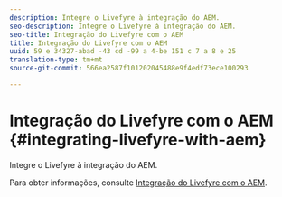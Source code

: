 ```yaml
---
description: Integre o Livefyre à integração do AEM.
seo-description: Integre o Livefyre à integração do AEM.
seo-title: Integração do Livefyre com o AEM
title: Integração do Livefyre com o AEM
uuid: 59 e 34327-abad -43 cd -99 a 4-be 151 c 7 a 8 e 25
translation-type: tm+mt
source-git-commit: 566ea2587f101202045488e9f4edf73ece100293

---
```



# Integração do Livefyre com o AEM {#integrating-livefyre-with-aem}

Integre o Livefyre à integração do AEM.

Para obter informações, consulte [Integração do Livefyre com o AEM](https://helpx.adobe.com/experience-manager/6-3/sites/administering/using/livefyre.html).
